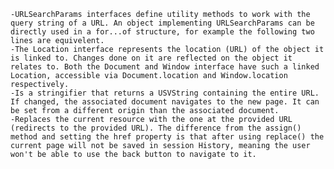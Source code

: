     -URLSearchParams interfaces define utility methods to work with the query string of a URL. An object implementing URLSearchParams can be directly used in a for...of structure, for example the following two lines are equivelent.
    -The Location interface represents the location (URL) of the object it is linked to. Changes done on it are reflected on the object it relates to. Both the Document and Window interface have such a linked Location, accessible via Document.location and Window.location respectively.
    -Is a stringifier that returns a USVString containing the entire URL. If changed, the associated document navigates to the new page. It can be set from a different origin than the associated document.
    -Replaces the current resource with the one at the provided URL (redirects to the provided URL). The difference from the assign() method and setting the href property is that after using replace() the current page will not be saved in session History, meaning the user won't be able to use the back button to navigate to it.